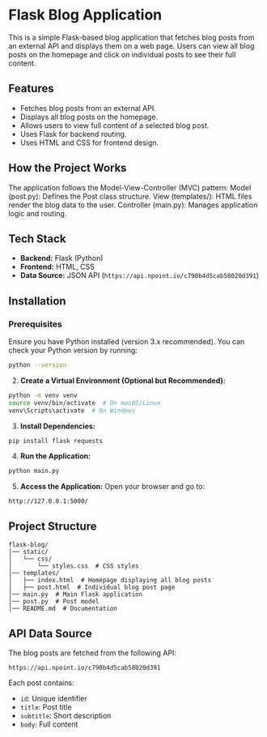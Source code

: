 # Flask Blog Application

This is a simple Flask-based blog application that fetches blog posts from an external API and displays them on a web page. Users can view all blog posts on the homepage and click on individual posts to see their full content.

## Features
- Fetches blog posts from an external API.
- Displays all blog posts on the homepage.
- Allows users to view full content of a selected blog post.
- Uses Flask for backend routing.
- Uses HTML and CSS for frontend design.
## How the Project Works
The application follows the Model-View-Controller (MVC) pattern:
Model (post.py): Defines the Post class structure.
View (templates/): HTML files render the blog data to the user.
Controller (main.py): Manages application logic and routing.

## Tech Stack
- **Backend:** Flask (Python)
- **Frontend:** HTML, CSS
- **Data Source:** JSON API (`https://api.npoint.io/c790b4d5cab58020d391`)

## Installation
### Prerequisites
Ensure you have Python installed (version 3.x recommended). You can check your Python version by running:
```sh
python --version
```

2. **Create a Virtual Environment (Optional but Recommended):**
```sh
python -m venv venv
source venv/bin/activate  # On macOS/Linux
venv\Scripts\activate  # On Windows
```

3. **Install Dependencies:**
```sh
pip install flask requests
```

4. **Run the Application:**
```sh
python main.py
```

5. **Access the Application:**
Open your browser and go to:
```
http://127.0.0.1:5000/
```

## Project Structure
```
flask-blog/
│── static/
│   └── css/
│       └── styles.css  # CSS styles
│── templates/
│   ├── index.html  # Homepage displaying all blog posts
│   ├── post.html  # Individual blog post page
│── main.py  # Main Flask application
│── post.py  # Post model
│── README.md  # Documentation
```

## API Data Source
The blog posts are fetched from the following API:
```
https://api.npoint.io/c790b4d5cab58020d391
```
Each post contains:
- `id`: Unique identifier
- `title`: Post title
- `subtitle`: Short description
- `body`: Full content
